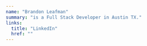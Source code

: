 ```yaml
---
name: "Brandon Leafman"
summary: "is a Full Stack Developer in Austin TX."
links:
  title: "LinkedIn"
  href: ""
---
```

